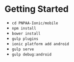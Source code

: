 Getting Started
===============

 - `cd PNPAA-Ionic/mobile`
 - `npm install`
 - `bower install`
 - `gulp plugins`
 - `ionic platform add android`
 - `gulp serve`
 - `gulp debug:android`